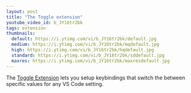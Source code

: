 ```yaml
---
layout: post
title: "The Toggle extension"
youtube_video_id: b_JY16tr2bk
tags: extension
thumbnails:
  default: https://i.ytimg.com/vi/b_JY16tr2bk/default.jpg
  medium: https://i.ytimg.com/vi/b_JY16tr2bk/mqdefault.jpg
  high: https://i.ytimg.com/vi/b_JY16tr2bk/hqdefault.jpg
  standard: https://i.ytimg.com/vi/b_JY16tr2bk/sddefault.jpg
  maxres: https://i.ytimg.com/vi/b_JY16tr2bk/maxresdefault.jpg
---
```


The [Toggle Extension](https://marketplace.visualstudio.com/items?itemName=rebornix.toggle) lets you setup keybindings that switch the between specific values for any VS Code setting.

